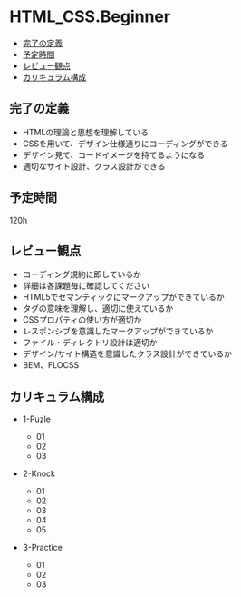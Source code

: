# HTML_CSS.Beginner
* [完了の定義](#完了の定義)
* [予定時間](#予定時間)
* [レビュー観点](#レビュー観点)
* [カリキュラム構成](#カリキュラム構成)



## 完了の定義
* HTMLの理論と思想を理解している  
* CSSを用いて、デザイン仕様通りにコーディングができる  
* デザイン見て、コードイメージを持てるようになる  
* 適切なサイト設計、クラス設計ができる  

## 予定時間
120h

## レビュー観点
* コーディング規約に即しているか  
* 詳細は各課題毎に確認してください  
* HTML5でセマンティックにマークアップができているか  
* タグの意味を理解し、適切に使えているか  
* CSSプロパティの使い方が適切か  
* レスポンシブを意識したマークアップができているか  
* ファイル・ディレクトリ設計は適切か  
* デザイン/サイト構造を意識したクラス設計ができているか  
* BEM、FLOCSS  

## カリキュラム構成
* 1-Puzle
  * 01
  * 02
  * 03

* 2-Knock
  * 01
  * 02
  * 03
  * 04
  * 05
  
* 3-Practice
  * 01
  * 02
  * 03
